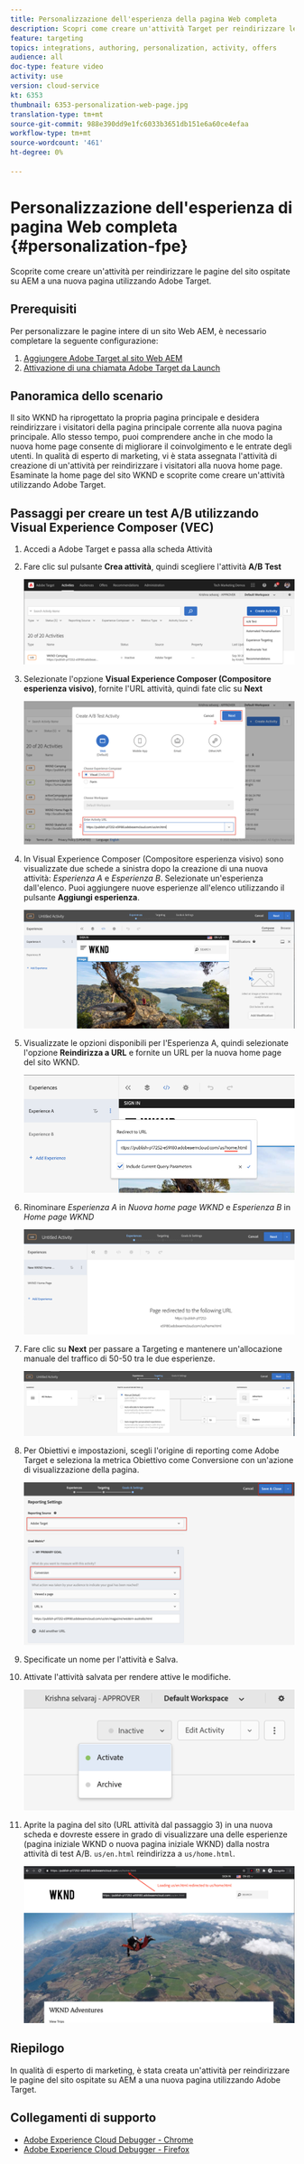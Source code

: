 ```yaml
---
title: Personalizzazione dell'esperienza della pagina Web completa
description: Scopri come creare un'attività Target per reindirizzare le pagine del sito Web AEM a nuove pagine utilizzando  Adobe Target.
feature: targeting
topics: integrations, authoring, personalization, activity, offers
audience: all
doc-type: feature video
activity: use
version: cloud-service
kt: 6353
thumbnail: 6353-personalization-web-page.jpg
translation-type: tm+mt
source-git-commit: 988e390dd9e1fc6033b3651db151e6a60ce4efaa
workflow-type: tm+mt
source-wordcount: '461'
ht-degree: 0%

---
```



# Personalizzazione dell&#39;esperienza di pagina Web completa {#personalization-fpe}

Scoprite come creare un&#39;attività per reindirizzare le pagine del sito ospitate su AEM a una nuova pagina utilizzando  Adobe Target.

## Prerequisiti

Per personalizzare le pagine intere di un sito Web AEM, è necessario completare la seguente configurazione:

1. [Aggiungere  Adobe Target al sito Web AEM](./add-target-launch-extension.md)
1. [Attivazione di una chiamata Adobe Target  da Launch](./load-and-fire-target.md)

## Panoramica dello scenario

Il sito WKND ha riprogettato la propria pagina principale e desidera reindirizzare i visitatori della pagina principale corrente alla nuova pagina principale. Allo stesso tempo, puoi comprendere anche in che modo la nuova home page consente di migliorare il coinvolgimento e le entrate degli utenti. In qualità di esperto di marketing, vi è stata assegnata l&#39;attività di creazione di un&#39;attività per reindirizzare i visitatori alla nuova home page. Esaminate la home page del sito WKND e scoprite come creare un&#39;attività utilizzando  Adobe Target.

## Passaggi per creare un test A/B utilizzando Visual Experience Composer (VEC)

1. Accedi a  Adobe Target e passa alla scheda Attività
1. Fare clic sul pulsante **Crea attività**, quindi scegliere l&#39;attività **A/B Test**

   ![Attività A/B](assets/ab-target-activity.png)

1. Selezionate l&#39;opzione **Visual Experience Composer (Compositore esperienza visivo)**, fornite l&#39;URL attività, quindi fate clic su **Next**

   ![URL attività](assets/ab-test-url.png)

1. In Visual Experience Composer (Compositore esperienza visivo) sono visualizzate due schede a sinistra dopo la creazione di una nuova attività: *Esperienza A* e *Esperienza B*. Selezionate un&#39;esperienza dall&#39;elenco. Puoi aggiungere nuove esperienze all&#39;elenco utilizzando il pulsante **Aggiungi esperienza**.

   ![Opzioni esperienza](assets/experience-options.png)

1. Visualizzate le opzioni disponibili per l&#39;Esperienza A, quindi selezionate l&#39;opzione **Reindirizza a URL** e fornite un URL per la nuova home page del sito WKND.

   ![URL di reindirizzamento](assets/redirect-url.png)

1. Rinominare *Esperienza A* in *Nuova home page WKND* e *Esperienza B* in *Home page WKND*

   ![Avventure](assets/new-experiences.png)

1. Fare clic su **Next** per passare a Targeting e mantenere un&#39;allocazione manuale del traffico di 50-50 tra le due esperienze.

   ![Impostazione destinazione](assets/targeting.png)

1. Per Obiettivi e impostazioni, scegli l&#39;origine di reporting come  Adobe Target e seleziona la metrica Obiettivo come Conversione con un&#39;azione di visualizzazione della pagina.

   ![Obiettivi](assets/goals.png)

1. Specificate un nome per l&#39;attività e Salva.
1. Attivate l&#39;attività salvata per rendere attive le modifiche.

   ![Obiettivi](assets/activate.png)

1. Aprite la pagina del sito (URL attività dal passaggio 3) in una nuova scheda e dovreste essere in grado di visualizzare una delle esperienze (pagina iniziale WKND o nuova pagina iniziale WKND) dalla nostra attività di test A/B. `us/en.html` reindirizza a  `us/home.html`.

   ![Obiettivi](assets/redirect-test.png)

## Riepilogo

In qualità di esperto di marketing, è stata creata un&#39;attività per reindirizzare le pagine del sito ospitate su AEM a una nuova pagina utilizzando  Adobe Target.

## Collegamenti di supporto

* [Adobe Experience Cloud Debugger - Chrome](https://chrome.google.com/webstore/detail/adobe-experience-cloud-de/ocdmogmohccmeicdhlhhgepeaijenapj)
* [Adobe Experience Cloud Debugger - Firefox](https://addons.mozilla.org/en-US/firefox/addon/adobe-experience-platform-dbg/)

